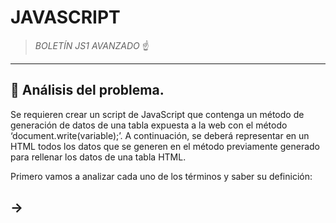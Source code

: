 # JAVASCRIPT


> *BOLETÍN JS1 AVANZADO* ☝️



---




## 🔎 Análisis del problema.


Se requieren crear un script de JavaScript que contenga un método de generación de datos de una tabla expuesta a la web con el método ‘document.write(variable);’.
A continuación, se deberá representar en un HTML todos los datos que se generen en el método previamente generado para rellenar los datos de una tabla HTML.

Primero vamos a analizar cada uno de los términos y saber su definición:
## -> <script>
  El elemento HTML Script (<script>) se utiliza para insertar o hacer referencia a un script ejecutable dentro de un documento HTML o XHTML.

  Los scripts sin atributo async o defer, así como las secuencias de comandos en línea, son interpretados y ejecutados inmediatamente, antes de que el navegador        continúe procesando la página.
  
## -> document.write()
  El método document.write() escribe una cadena de texto en un flujo de documentos abierto por document.open().
  
  > Ejemplo:
  
      <html lang="en">
      <head>
        <title>Write example</title>

        <script>
          function newContent() {
            document.open();
            document.write("<h1>Out with the old, in with the new!</h1>");
            document.close();
          }
        </script>
      </head>

      <body onload="newContent();">
        <p>Some original document content.</p>
      </body>
    </html>
    
  ## -> inner.HTML
  La propiedad Element.innerHTML devuelve o establece la sintaxis HTML describiendo los descendientes del elemento.
  





---



## ✏️ Diseño de la solución.

Para realizar este apartado de Tarea AVANZADA, lo primero que he hecho es buscar información sobre 




**Estos son los UML necesarios para la solución:**

![UML1](images/UMLPolimorfismo.PNG)

                                                          UML Ejemplo Polimorfismo
                                                

![UML2](images/UMLHerencia.PNG)

                                                           UML Ejemplo Herencia




---





## 📝 Implementación de la solución.

En este apartado vamos a ponernos a implementar todo el diseño del apartado anterior y hacer los ejemplos de cada uno.


---




## 💡 Pruebas.

![Foto Encapsulamiento](images/Captura2.PNG)

                                                                   Prueba Encapsulación en Java



---




![Foto Abstracción 1](images/Captura4.PNG)

                                                                   Prueba 1 Abstracción en Java



---






![Foto Abstracción 1](images/Captura5.PNG)

                                                                   Prueba 2 Abstracción en Java



---





![Foto Herencia](images/Captura3.PNG)
![Foto Herencia](images/Captura3_1.PNG)

                                                                   Prueba Herencia en Java
                                                                   
                                                                   
                                                                   
                                                                   
 ---

![Foto Polimorfismo](images/Captura1.PNG)

                                                                   Prueba Polimorfismo en Java
